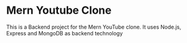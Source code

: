 # Mern Youtube Clone

This is a Backend project for the Mern YouTube clone. It uses Node.js, Express and MongoDB as backend technology
